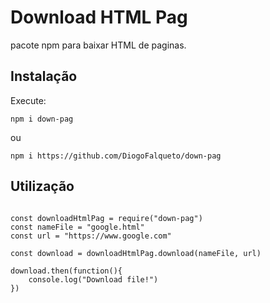<h1>Download HTML Pag</h1>

<p>pacote npm para baixar HTML de paginas.</p>

<h2>Instalação</h2>
<p>Execute:</p>
<code>npm i down-pag</code>
<p>ou</p>
<code>npm i https://github.com/DiogoFalqueto/down-pag</code>
<h2>Utilização</h2>

<pre>
<code>
const downloadHtmlPag = require("down-pag")
const nameFile = "google.html"
const url = "https://www.google.com"

const download = downloadHtmlPag.download(nameFile, url)

download.then(function(){
	console.log("Download file!")
})
</code>
</pre>
